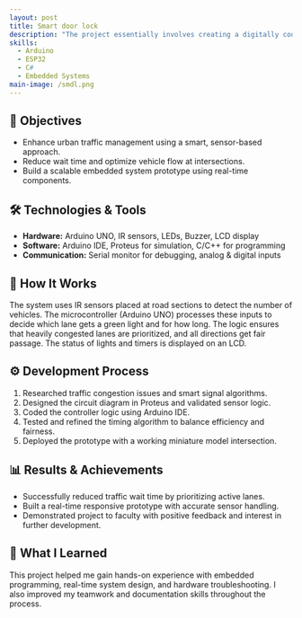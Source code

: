 ```yaml
---
layout: post
title: Smart door lock
description: "The project essentially involves creating a digitally coded lock card that provides the user with complete security. During the implementation of our project, we must adhere to specifications that impose the following conditions: The project must be programmed to meet the following requirements: Allow the owner to enter the 4-digit code. Change the code. Allow the owner to open the door using their fingerprint. Allow the owner to open the door using their RFID card. Allow the owner to open the door using a push button inside."
skills: 
  - Arduino
  - ESP32
  - C#
  - Embedded Systems
main-image: /smdl.png
---
```


<section class="p-10 bg-gray-100 text-gray-800">
  <div class="max-w-5xl mx-auto">


  <h2 class="text-2xl font-semibold mb-2">🎯 Objectives</h2>
    <ul class="list-disc ml-6 mb-4">
      <li>Enhance urban traffic management using a smart, sensor-based approach.</li>
      <li>Reduce wait time and optimize vehicle flow at intersections.</li>
      <li>Build a scalable embedded system prototype using real-time components.</li>
    </ul>

   <h2 class="text-2xl font-semibold mb-2">🛠️ Technologies & Tools</h2>
    <ul class="list-disc ml-6 mb-4">
      <li><strong>Hardware:</strong> Arduino UNO, IR sensors, LEDs, Buzzer, LCD display</li>
      <li><strong>Software:</strong> Arduino IDE, Proteus for simulation, C/C++ for programming</li>
      <li><strong>Communication:</strong> Serial monitor for debugging, analog & digital inputs</li>
    </ul>

   <h2 class="text-2xl font-semibold mb-2">🧠 How It Works</h2>
    <p class="mb-4">
      The system uses IR sensors placed at road sections to detect the number of vehicles. The microcontroller (Arduino UNO) processes these inputs to decide which lane gets a green light and for how long. The logic ensures that heavily congested lanes are prioritized, and all directions get fair passage. The status of lights and timers is displayed on an LCD.
    </p>
    <h2 class="text-2xl font-semibold mb-2">⚙️ Development Process</h2>
    <ol class="list-decimal ml-6 mb-4">
      <li>Researched traffic congestion issues and smart signal algorithms.</li>
      <li>Designed the circuit diagram in Proteus and validated sensor logic.</li>
      <li>Coded the controller logic using Arduino IDE.</li>
      <li>Tested and refined the timing algorithm to balance efficiency and fairness.</li>
      <li>Deployed the prototype with a working miniature model intersection.</li>
    </ol>
    <h2 class="text-2xl font-semibold mb-2">📊 Results & Achievements</h2>
    <ul class="list-disc ml-6 mb-4">
      <li>Successfully reduced traffic wait time by prioritizing active lanes.</li>
      <li>Built a real-time responsive prototype with accurate sensor handling.</li>
      <li>Demonstrated project to faculty with positive feedback and interest in further development.</li>
    </ul>

  <h2 class="text-2xl font-semibold mb-2">🌟 What I Learned</h2>
    <p class="mb-4">
      This project helped me gain hands-on experience with embedded programming, real-time system design, and hardware troubleshooting. I also improved my teamwork and documentation skills throughout the process.
    </p>
  </div>
  </div>
</section>

